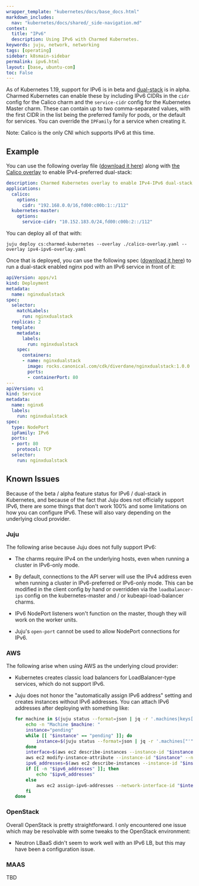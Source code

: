 ```yaml
---
wrapper_template: "kubernetes/docs/base_docs.html"
markdown_includes:
  nav: "kubernetes/docs/shared/_side-navigation.md"
context:
  title: "IPv6"
  description: Using IPv6 with Charmed Kubernetes.
keywords: juju, network, networking
tags: [operating]
sidebar: k8smain-sidebar
permalink: ipv6.html
layout: [base, ubuntu-com]
toc: False
---
```


As of Kubernetes 1.19, support for IPv6 is in beta and [dual-stack][] is in alpha.
Charmed Kubernetes can enable these by including IPv6 CIDRs in the `cidr`
config for the Calico charm and the `service-cidr` config for the Kubernetes
Master charm.  These can contain up to two comma-separated values, with the
first CIDR in the list being the preferred family for pods, or the default for
services.  You can override the `IPFamily` for a service when creating it.

<div class="p-notification--positive"><p markdown="1" class="p-notification__response">
<span class="p-notification__status">Note:</span>
Calico is the only CNI which supports IPv6 at this time.
</p></div>

## Example

You can use the following overlay file ([download it here][asset-ipv4-ipv6-overlay])
along with [the Calico overlay][asset-calico-overlay] to enable IPv4-preferred
dual-stack:

```yaml
description: Charmed Kubernetes overlay to enable IPv4-IPv6 dual-stack.
applications:
  calico:
    options:
      cidr: "192.168.0.0/16,fd00:c00b:1::/112"
  kubernetes-master:
    options:
      service-cidr: "10.152.183.0/24,fd00:c00b:2::/112"
```

You can deploy all of that with:

```
juju deploy cs:charmed-kubernetes --overlay ./calico-overlay.yaml --overlay ipv4-ipv6-overlay.yaml
```

Once that is deployed, you can use the following spec ([download it
here][asset-nginx-dual-stack]) to run a dual-stack enabled nginx pod with an
IPv6 service in front of it:

```yaml
apiVersion: apps/v1
kind: Deployment
metadata:
  name: nginxdualstack
spec:
  selector:
    matchLabels:
      run: nginxdualstack
  replicas: 2
  template:
    metadata:
      labels:
        run: nginxdualstack
    spec:
      containers:
      - name: nginxdualstack
        image: rocks.canonical.com/cdk/diverdane/nginxdualstack:1.0.0
        ports:
        - containerPort: 80
---
apiVersion: v1
kind: Service
metadata:
  name: nginx6
  labels:
    run: nginxdualstack
spec:
  type: NodePort
  ipFamily: IPv6
  ports:
  - port: 80
    protocol: TCP
  selector:
    run: nginxdualstack
```

## Known Issues

Because of the beta / alpha feature status for IPv6 / dual-stack in Kubernetes,
and because of the fact that Juju does not officially support IPv6, there are
some things that don't work 100% and some limitations on how you can configure
IPv6. These will also vary depending on the underlying cloud provider.

### Juju

The following arise because Juju does not fully support IPv6:

* The charms require IPv4 on the underlying hosts, even when running a cluster
  in IPv6-only mode.

* By default, connections to the API server will use the IPv4 address even when
  running a cluster in IPv6-preferred or IPv6-only mode. This can be modified
  in the client config by hand or overridden via the `loadbalancer-ips` config
  on the kubernetes-master and / or kubeapi-load-balancer charms.

* IPv6 NodePort listeners won't function on the master, though they will work
  on the worker units.

* Juju's `open-port` cannot be used to allow NodePort connections for IPv6.

### AWS

The following arise when using AWS as the underlying cloud provider:

* Kubernetes creates classic load balancers for LoadBalancer-type services,
  which do not support IPv6.

* Juju does not honor the "automatically assign IPv6 address" setting and
  creates instances without IPv6 addresses. You can attach IPv6 addresses
  after deploying with something like:

  ```bash
  for machine in $(juju status --format=json | jq -r '.machines|keys[]' | sort -n); do
      echo -n "Machine $machine: "
      instance="pending"
      while [[ "$instance" == "pending" ]]; do
          instance=$(juju status --format=json | jq -r '.machines["'"$machine"'"]."instance-id"')
      done
      interface=$(aws ec2 describe-instances --instance-id "$instance" --output text --query 'Reservations[*].Instances[*].NetworkInterfaces[*].NetworkInterfaceId')
      aws ec2 modify-instance-attribute --instance-id "$instance" --no-source-dest-check
      ipv6_addresses=$(aws ec2 describe-instances --instance-id "$instance" --output text --query 'Reservations[*].Instances[*].NetworkInterfaces[*].Ipv6Addresses')
      if [[ -n "$ipv6_addresses" ]]; then
          echo "$ipv6_addresses"
      else
          aws ec2 assign-ipv6-addresses --network-interface-id "$interface" --ipv6-address-count 1 --output text --query 'AssignedIpv6Addresses'
      fi
  done
  ```

### OpenStack

Overall OpenStack is pretty straightforward.  I only encountered one issue
which may be resolvable with some tweaks to the OpenStack environment:

* Neutron LBaaS didn't seem to work well with an IPv6 LB, but this may have
  been a configuration issue.


### MAAS

TBD


<!-- LINKS -->

[dual-stack]: https://kubernetes.io/docs/concepts/services-networking/dual-stack/
[asset-calico-overlay]: https://raw.githubusercontent.com/charmed-kubernetes/bundle/master/overlays/calico-overlay.yaml
[asset-ipv4-ipv6-overlay]: https://raw.githubusercontent.com/charmed-kubernetes/bundle/master/overlays/ipv4-ipv6-overlay.yaml
[asset-nginx-dual-stack]: https://raw.githubusercontent.com/charmed-kubernetes/bundle/master/specs/nginx-dual-stack.yaml
